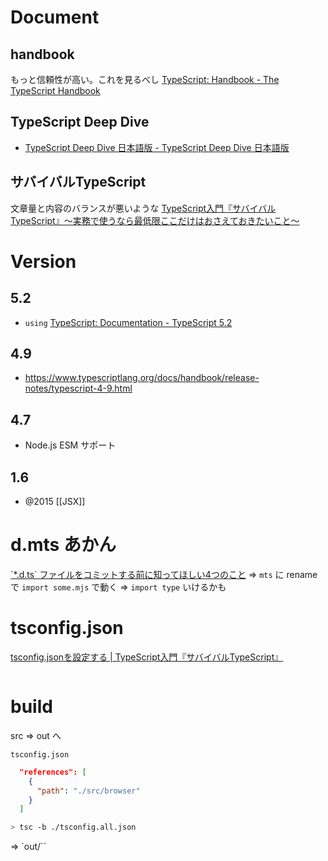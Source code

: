 # Document
## handbook
もっと信頼性が高い。これを見るべし
[TypeScript: Handbook - The TypeScript Handbook](https://www.typescriptlang.org/docs/handbook/intro.html)

## TypeScript Deep Dive
- [TypeScript Deep Dive 日本語版 - TypeScript Deep Dive 日本語版](https://typescript-jp.gitbook.io/deep-dive/)

##  サバイバルTypeScript
文章量と内容のバランスが悪いような
[TypeScript入門『サバイバルTypeScript』〜実務で使うなら最低限ここだけはおさえておきたいこと〜](https://typescriptbook.jp/)

# Version
## 5.2
- `using` [TypeScript: Documentation - TypeScript 5.2](https://www.typescriptlang.org/docs/handbook/release-notes/typescript-5-2.html)

## 4.9
- https://www.typescriptlang.org/docs/handbook/release-notes/typescript-4-9.html

## 4.7
- Node.js ESM サポート

## 1.6
- @2015 [[JSX]]

# d.mts あかん
[\`\*.d.ts\` ファイルをコミットする前に知ってほしい4つのこと](https://zenn.dev/qnighy/articles/9a6a0041f2a1aa#(1)-%E5%AE%9F%E3%81%AF-*.ts-%E3%81%A7%E3%81%84%E3%81%84%E3%81%8B%E3%82%82%E3%81%97%E3%82%8C%E3%81%AA%E3%81%84)
=> `mts` に rename で `import some.mjs` で動く
=> `import type` いけるかも

# tsconfig.json
[tsconfig.jsonを設定する | TypeScript入門『サバイバルTypeScript』](https://typescriptbook.jp/reference/tsconfig/tsconfig.json-settings)

```json

```

# build

src => out へ

`tsconfig.json`
```json
  "references": [
    {
      "path": "./src/browser"
    }
  ]
```

```sh
> tsc -b ./tsconfig.all.json
```
=> `out/``

